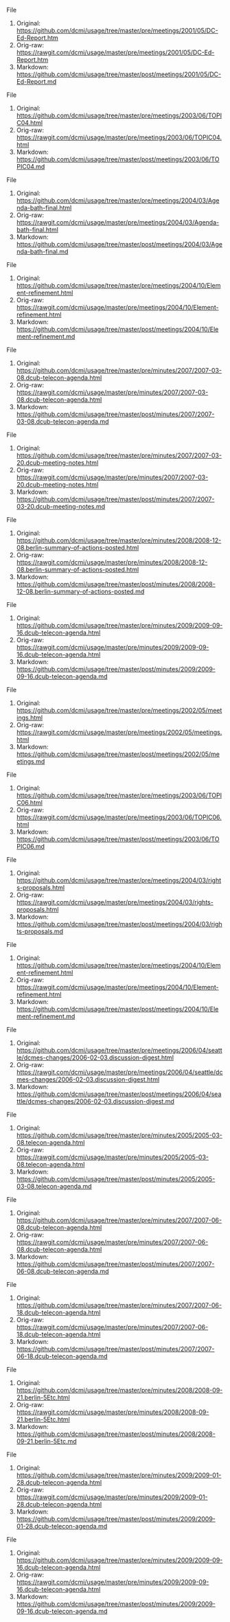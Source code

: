 File
1. Original: https://github.com/dcmi/usage/tree/master/pre/meetings/2001/05/DC-Ed-Report.htm	
2. Orig-raw: https://rawgit.com/dcmi/usage/master/pre/meetings/2001/05/DC-Ed-Report.htm	
3. Markdown: https://github.com/dcmi/usage/tree/master/post/meetings/2001/05/DC-Ed-Report.md

File
1. Original: https://github.com/dcmi/usage/tree/master/pre/meetings/2003/06/TOPIC04.html	
2. Orig-raw: https://rawgit.com/dcmi/usage/master/pre/meetings/2003/06/TOPIC04.html	
3. Markdown: https://github.com/dcmi/usage/tree/master/post/meetings/2003/06/TOPIC04.md

File
1. Original: https://github.com/dcmi/usage/tree/master/pre/meetings/2004/03/Agenda-bath-final.html	
2. Orig-raw: https://rawgit.com/dcmi/usage/master/pre/meetings/2004/03/Agenda-bath-final.html	
3. Markdown: https://github.com/dcmi/usage/tree/master/post/meetings/2004/03/Agenda-bath-final.md

File
1. Original: https://github.com/dcmi/usage/tree/master/pre/meetings/2004/10/Element-refinement.html	
2. Orig-raw: https://rawgit.com/dcmi/usage/master/pre/meetings/2004/10/Element-refinement.html	
3. Markdown: https://github.com/dcmi/usage/tree/master/post/meetings/2004/10/Element-refinement.md

File
1. Original: https://github.com/dcmi/usage/tree/master/pre/minutes/2007/2007-03-08.dcub-telecon-agenda.html	
2. Orig-raw: https://rawgit.com/dcmi/usage/master/pre/minutes/2007/2007-03-08.dcub-telecon-agenda.html	
3. Markdown: https://github.com/dcmi/usage/tree/master/post/minutes/2007/2007-03-08.dcub-telecon-agenda.md

File
1. Original: https://github.com/dcmi/usage/tree/master/pre/minutes/2007/2007-03-20.dcub-meeting-notes.html	
2. Orig-raw: https://rawgit.com/dcmi/usage/master/pre/minutes/2007/2007-03-20.dcub-meeting-notes.html
3. Markdown: https://github.com/dcmi/usage/tree/master/post/minutes/2007/2007-03-20.dcub-meeting-notes.md

File
1. Original: https://github.com/dcmi/usage/tree/master/pre/minutes/2008/2008-12-08.berlin-summary-of-actions-posted.html	
2. Orig-raw: https://rawgit.com/dcmi/usage/master/pre/minutes/2008/2008-12-08.berlin-summary-of-actions-posted.html	
3. Markdown: https://github.com/dcmi/usage/tree/master/post/minutes/2008/2008-12-08.berlin-summary-of-actions-posted.md

File
1. Original: https://github.com/dcmi/usage/tree/master/pre/minutes/2009/2009-09-16.dcub-telecon-agenda.html	
2. Orig-raw: https://rawgit.com/dcmi/usage/master/pre/minutes/2009/2009-09-16.dcub-telecon-agenda.html	
3. Markdown: https://github.com/dcmi/usage/tree/master/post/minutes/2009/2009-09-16.dcub-telecon-agenda.md

File
1. Original: https://github.com/dcmi/usage/tree/master/pre/meetings/2002/05/meetings.html	
2. Orig-raw: https://rawgit.com/dcmi/usage/master/pre/meetings/2002/05/meetings.html	
3. Markdown: https://github.com/dcmi/usage/tree/master/post/meetings/2002/05/meetings.md

File
1. Original: https://github.com/dcmi/usage/tree/master/pre/meetings/2003/06/TOPIC06.html	
2. Orig-raw: https://rawgit.com/dcmi/usage/master/pre/meetings/2003/06/TOPIC06.html	
3. Markdown: https://github.com/dcmi/usage/tree/master/post/meetings/2003/06/TOPIC06.md

File
1. Original: https://github.com/dcmi/usage/tree/master/pre/meetings/2004/03/rights-proposals.html	
2. Orig-raw: https://rawgit.com/dcmi/usage/master/pre/meetings/2004/03/rights-proposals.html	
3. Markdown: https://github.com/dcmi/usage/tree/master/post/meetings/2004/03/rights-proposals.md

File
1. Original: https://github.com/dcmi/usage/tree/master/pre/meetings/2004/10/Element-refinement.html	
2. Orig-raw: https://rawgit.com/dcmi/usage/master/pre/meetings/2004/10/Element-refinement.html	
3. Markdown: https://github.com/dcmi/usage/tree/master/post/meetings/2004/10/Element-refinement.md

File
1. Original: https://github.com/dcmi/usage/tree/master/pre/meetings/2006/04/seattle/dcmes-changes/2006-02-03.discussion-digest.html	
2. Orig-raw: https://rawgit.com/dcmi/usage/master/pre/meetings/2006/04/seattle/dcmes-changes/2006-02-03.discussion-digest.html	
3. Markdown: https://github.com/dcmi/usage/tree/master/post/meetings/2006/04/seattle/dcmes-changes/2006-02-03.discussion-digest.md

File
1. Original: https://github.com/dcmi/usage/tree/master/pre/minutes/2005/2005-03-08.telecon-agenda.html	
2. Orig-raw: https://rawgit.com/dcmi/usage/master/pre/minutes/2005/2005-03-08.telecon-agenda.html	
3. Markdown: https://github.com/dcmi/usage/tree/master/post/minutes/2005/2005-03-08.telecon-agenda.md

File
1. Original: https://github.com/dcmi/usage/tree/master/pre/minutes/2007/2007-06-08.dcub-telecon-agenda.html	
2. Orig-raw: https://rawgit.com/dcmi/usage/master/pre/minutes/2007/2007-06-08.dcub-telecon-agenda.html	
3. Markdown: https://github.com/dcmi/usage/tree/master/post/minutes/2007/2007-06-08.dcub-telecon-agenda.md

File
1. Original: https://github.com/dcmi/usage/tree/master/pre/minutes/2007/2007-06-18.dcub-telecon-agenda.html	
2. Orig-raw: https://rawgit.com/dcmi/usage/master/pre/minutes/2007/2007-06-18.dcub-telecon-agenda.html	
3. Markdown: https://github.com/dcmi/usage/tree/master/post/minutes/2007/2007-06-18.dcub-telecon-agenda.md

File
1. Original: https://github.com/dcmi/usage/tree/master/pre/minutes/2008/2008-09-21.berlin-5Etc.html	
2. Orig-raw: https://rawgit.com/dcmi/usage/master/pre/minutes/2008/2008-09-21.berlin-5Etc.html	
3. Markdown: https://github.com/dcmi/usage/tree/master/post/minutes/2008/2008-09-21.berlin-5Etc.md

File
1. Original: https://github.com/dcmi/usage/tree/master/pre/minutes/2009/2009-01-28.dcub-telecon-agenda.html	
2. Orig-raw: https://rawgit.com/dcmi/usage/master/pre/minutes/2009/2009-01-28.dcub-telecon-agenda.html
3. Markdown: https://github.com/dcmi/usage/tree/master/post/minutes/2009/2009-01-28.dcub-telecon-agenda.md

File
1. Original: https://github.com/dcmi/usage/tree/master/pre/minutes/2009/2009-09-16.dcub-telecon-agenda.html	
2. Orig-raw: https://rawgit.com/dcmi/usage/master/pre/minutes/2009/2009-09-16.dcub-telecon-agenda.html
3. Markdown: https://github.com/dcmi/usage/tree/master/post/minutes/2009/2009-09-16.dcub-telecon-agenda.md
